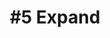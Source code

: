 ---
layout: course-module
title: "#5 Expand"
permalink: /draft/module5/index.html
description: "Prototyping Connected Product - Module 5"
module-id: 5
module-of: id5415
tags:
introduction: In the fifth module, you will teach the system to offer and access REST APIs. This will open the system for richer interaction and capability. For example, you will control your prototype from a smartphone and add the weather forecast to the context of your lighting system.
explain: Explain the concept of protocol, the network principles behind HTTP and MQTT and the fundamentals of web security.
make: Make calls to external web services and implement a REST API to open your connected product to external parties.
analyse:
evaluate: 
specify: Specify a REST API
collaborate: Collaborate with your team members around code development with Git and GitHub.
live:
coach: Meeting with your team coach
---